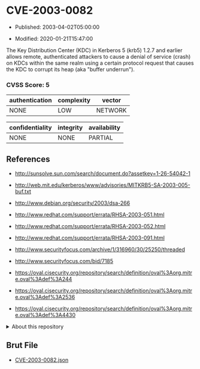 # CVE-2003-0082

- Published: 2003-04-02T05:00:00

- Modified: 2020-01-21T15:47:00

The Key Distribution Center (KDC) in Kerberos 5 (krb5) 1.2.7 and earlier allows remote, authenticated attackers to cause a denial of service (crash) on KDCs within the same realm using a certain protocol request that causes the KDC to corrupt its heap (aka "buffer underrun").

### CVSS Score: **5**

| authentication | complexity | vector |
| --- | --- | --- |
| NONE | LOW | NETWORK |

| confidentiality | integrity | availability |
| --- | --- | --- |
| NONE | NONE | PARTIAL |

## References

* http://sunsolve.sun.com/search/document.do?assetkey=1-26-54042-1

* http://web.mit.edu/kerberos/www/advisories/MITKRB5-SA-2003-005-buf.txt

* http://www.debian.org/security/2003/dsa-266

* http://www.redhat.com/support/errata/RHSA-2003-051.html

* http://www.redhat.com/support/errata/RHSA-2003-052.html

* http://www.redhat.com/support/errata/RHSA-2003-091.html

* http://www.securityfocus.com/archive/1/316960/30/25250/threaded

* http://www.securityfocus.com/bid/7185

* https://oval.cisecurity.org/repository/search/definition/oval%3Aorg.mitre.oval%3Adef%3A244

* https://oval.cisecurity.org/repository/search/definition/oval%3Aorg.mitre.oval%3Adef%3A2536

* https://oval.cisecurity.org/repository/search/definition/oval%3Aorg.mitre.oval%3Adef%3A4430

<details>
<summary>About this repository</summary> 

  This repository is part of the project [Live Hack CVE](https://github.com/Live-Hack-CVE). Main website can be found [www.live-hack.org](https://www.live-hack.org) 
  
  Made by [Sn0wAlice](https://github.com/Sn0wAlice) for the people that care about security and need to have a feed of the latest CVEs. Hope you enjoy it, don't forget to star the repo and follow me on [Twitter](https://twitter.com/Sn0wAlice) and [Github](https://github.com/Sn0wAlice). And that is my [personnal website](https://www.alice-snow.me/)

  - [Home Page](https://github.com/Live-Hack-CVE)
  - [Framework](https://github.com/Live-Hack-CVE/cve-framework)
  - [CVE database](https://github.com/Live-Hack-CVE/full_database)
  - [Changelog](https://github.com/Live-Hack-CVE/Changelog)
</details>

## Brut File

* [CVE-2003-0082.json](https://raw.githubusercontent.com/Live-Hack-CVE/full_database/main/cves/2003/CVE-2003-0082.json)

